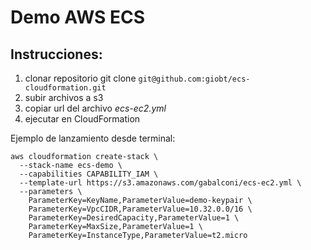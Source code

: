 # Demo AWS ECS
## Instrucciones:
1. clonar repositorio
  git clone `git@github.com:giobt/ecs-cloudformation.git`
2. subir archivos a s3
3. copiar url del archivo _ecs-ec2.yml_
4. ejecutar en CloudFormation

Ejemplo de lanzamiento desde terminal:
```
aws cloudformation create-stack \
  --stack-name ecs-demo \
  --capabilities CAPABILITY_IAM \
  --template-url https://s3.amazonaws.com/gabalconi/ecs-ec2.yml \
  --parameters \
    ParameterKey=KeyName,ParameterValue=demo-keypair \
    ParameterKey=VpcCIDR,ParameterValue=10.32.0.0/16 \
    ParameterKey=DesiredCapacity,ParameterValue=1 \
    ParameterKey=MaxSize,ParameterValue=1 \
    ParameterKey=InstanceType,ParameterValue=t2.micro
```

